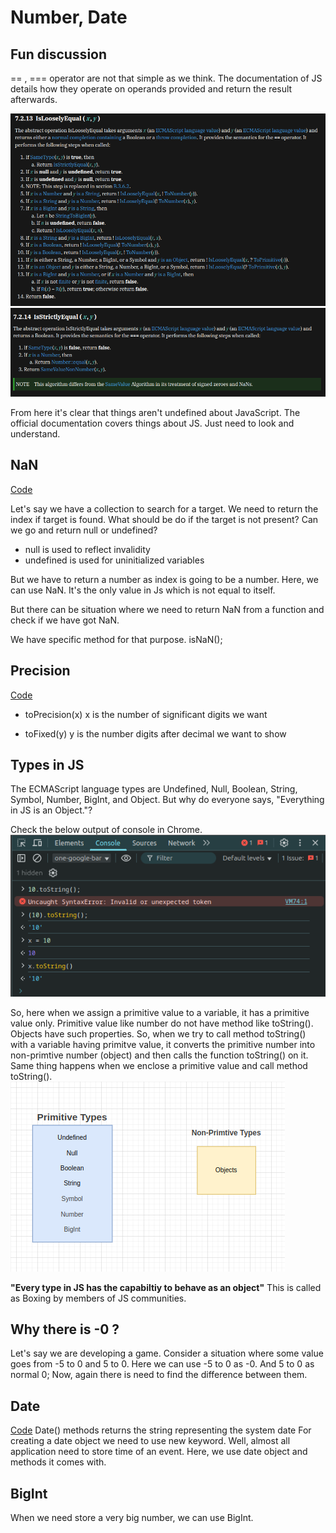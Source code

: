 # Number, Date

## Fun discussion
== , === operator are not that simple as we think. The documentation of JS details how they operate on operands provided and return the result afterwards.

![](./Screenshot%20from%202025-04-12%2023-26-58.png)
![](./Screenshot%20from%202025-04-12%2023-27-15.png)

From here it's clear that things aren't undefined about JavaScript. The official documentation covers things about JS. Just need to look and understand.

## NaN
[Code](./nan.js)

Let's say we have a collection to search for a target. We need to return the index if target is found. 
What should be do if the target is not present?
Can we go and return null or undefined?
- null is used to reflect invalidity
- undefined is used for uninitialized variables 

But we have to return a number as index is going to be a number.
Here, we can use NaN.  It's the only value in Js which is not equal to itself.

But there can be situation where we need to return NaN from a function and check if we have got NaN.

We have specific method for that purpose. 
isNaN();

## Precision
[Code](./number.js)

- toPrecision(x) 
x is the number of significant digits we want

- toFixed(y)
y is the number digits after decimal we want to show

## Types in JS
The ECMAScript language types are Undefined, Null, Boolean, String, Symbol, Number, BigInt, and Object. 
But why do everyone says, "Everything in JS is an Object."?

Check the below output of console in Chrome.
![](./Screenshot%20from%202025-04-13%2000-17-31.png)

So, here when we assign a primitive value to a variable, it has a primitive value only. Primitive value like number do not have method like toString(). Objects have such properties. So, when we try to call method toString() with a variable having primitve value, it converts the primitive number into non-primtive number (object) and then calls the function toString() on it.
Same thing happens when we enclose a primitive value and call method toString().
![](./Screenshot%20from%202025-04-13%2000-24-14.png)

**"Every type in JS has the capabiltiy to behave as an object"**
This is called as Boxing by members of JS communities.

## Why there is -0 ?
Let's say we are developing a game.
Consider a situation where some value goes from -5 to 0 and 5 to 0.
Here we can use -5 to 0 as -0.
And 5 to 0 as normal 0;
Now, again there is need to find the difference between them.


## Date
[Code](./date.js)
Date() methods returns the string representing the system date
For creating a date object we need to use new keyword. Well, almost all application need to store time of an event. Here, we use date object and methods it comes with.


## BigInt
When we need store a very big number, we can use BigInt.